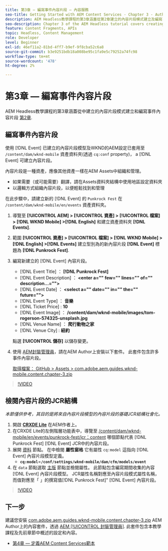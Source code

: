 ```yaml
---
title: 第3章 — 編寫事件內容片段 — 內容服務
seo-title: Getting Started with AEM Content Services - Chapter 3 - Authoring Event Content Fragments
description: AEM Headless教學課程的第3章涵蓋從第2章建立的內容片段模式建立及編寫事件內容片段。
seo-description: Chapter 3 of the AEM Headless tutorial covers creating and authoring Event Content Fragments from the Content Fragment Model created in Chapter 2.
feature: Content Fragments, APIs
topic: Headless, Content Management
role: Developer
level: Beginner
exl-id: 46ef11a2-81bd-4ff7-b9ef-9f8cba52c6a8
source-git-commit: b3e9251bdb18a008be95c1fa9e5c79252a74fc98
workflow-type: tm+mt
source-wordcount: '478'
ht-degree: 2%

---
```


# 第3章 — 編寫事件內容片段

AEM Headless教學課程的第3章涵蓋從中建立的內容片段模式建立和編寫事件內容片段 [第2章](./chapter-2.md).

## 編寫事件內容片段

使用 [!DNL Event] 已建立的內容片段模型及WKND的AEM設定已套用至 `/content/dam/wknd-mobile` 資產資料夾(透過 `cq:conf` property)， a [!DNL Event] 可建立內容片段。

內容片段是一種資產，應像其他資產一樣在AEM Assets中組織和管理。

* 如果需要（或可能需要）翻譯，請在Assets資料夾結構中使用地區設定資料夾
* 以邏輯方式組織內容片段，以便輕鬆找到和管理

在此步驟中，請建立新的 [!DNL Event] 的 `Punkrock Fest` 在 `/content/dam/wknd-mobile/en/events` 資產資料夾。

1. 導覽至 **[!UICONTROL AEM] > [!UICONTROL 資產] > [!UICONTROL 檔案] > [!DNL WKND Mobile] >[!DNL English]** 和建立資產資料夾 **[!DNL Events]**.
1. 範圍 **[!UICONTROL 資產] > [!UICONTROL 檔案] > [!DNL WKND Mobile] > [!DNL English] >[!DNL Events]** 建立型別為的新內容片段 **[!DNL Event]** 標題為 **[!DNL Punkrock Fest]**.
1. 編寫新建立的 [!DNL Event] 內容片段。

   * [!DNL Event Title] ： **[!DNL Punkrock Fest]**
   * [!DNL Event Description] ： **&lt;enter a=&quot;&quot; few=&quot;&quot; lines=&quot;&quot; of=&quot;&quot; description...=&quot;&quot;>**
   * [!DNL Event Date] ： **&lt;select a=&quot;&quot; date=&quot;&quot; in=&quot;&quot; the=&quot;&quot; future=&quot;&quot;>**
   * [!DNL Event Type] ： **音樂**
   * [!DNL Ticket Price] : **10**
   * [!DNL Event Image] ： **/content/dam/wknd-mobile/images/tom-rogerson-574325-unsplash.jpg**
   * [!DNL Venue Name] ： **爬行動物之家**
   * [!DNL Venue City] : **紐約**

   點選 **[!UICONTROL 儲存]** 以儲存變更。

1. 使用 [AEM封裝管理員](http://localhost:4502/crx/packmgr/index.jsp)，請在AEM Author上安裝以下套件。 此套件包含許多事件內容片段。

   [取得檔案： GitHub > Assets > com.adobe.aem.guides.wknd-mobile.content.chapter-3.zip](https://github.com/adobe/aem-guides-wknd-mobile/releases/latest)

>[!VIDEO](https://video.tv.adobe.com/v/28338?quality=12&learn=on)

## 檢閱內容片段的JCR結構

*本節僅供參考，其目的是將來自內容片段模型的內容片段的基礎JCR結構社會化。*

1. 開啟 **[CRXDE Lite](http://localhost:4502/crx/de/index.jsp)** 在AEM作者上。
1. 在CRXDE Lite的左側階層功能表中，導覽至 [/content/dam/wknd-mobile/en/events/punkrock-fest/jcr：content](http://localhost:4502/crx/de/index.jsp#/content/dam/wknd-mobile/en/events/punkrock-fest/jcr:content) 哪個節點代表 [!DNL Punkrock Fest] [!DNL Event] JCR中的內容片段。
1. 展開 [資料](http://localhost:4502/crx/de/index.jsp#/content/dam/wknd-mobile/en/events/punkrock-fest/jcr:content/data/master) 節點。
在中檢閱 **屬性窗格** 它有屬性 `cq:model` 這指向 [!DNL Event] 內容片段模型定義。
   * **`cq:model`**=**`/conf/settings/wknd-mobile/dam/cfm/models/event`**
1. 在 `data` 節點選取 [主版](http://localhost:4502/crx/de/index.jsp#/content/dam/wknd-mobile/en/events/punkrock-fest/jcr:content/data/master) 節點並檢閱屬性。 此節點包含編寫期間收集的內容 [!DNL Event] 內容片段模型。 JCR屬性名稱對應至內容片段模式屬性名稱，而值對應至「 」的撰寫值[!DNL Punkrock Fest]&quot; [!DNL Event] 內容片段。

>[!VIDEO](https://video.tv.adobe.com/v/28356?quality=12&learn=on)

## 下一步

建議您安裝 [com.adobe.aem.guides.wknd-mobile.content.chapter-3.zip](https://github.com/adobe/aem-guides-wknd-mobile/releases/latest) AEM Author上的內容套件，透過 [AEM [!UICONTROL 封裝管理員]](http://localhost:4502/crx/packmgr/index.jsp). 此套件包含本教學課程及先前章節中概述的設定和內容。

* [第4章 — 定義AEM Content Services範本](./chapter-4.md)
